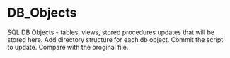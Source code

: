 # DB_Objects
SQL DB Objects - tables, views, stored procedures updates that will be stored here.
Add directory structure for each db object.
Commit the script to update.
Compare with the oroginal file.

